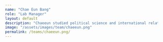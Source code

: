 ```yaml
---
name: "Chae Eun Bang"
role: "Lab Manager"
layout: default
description: "Chaeeun studied political science and international relations, with a particular focus on European integration and how supranational institutions shape policy and cooperation. As a lab manager, she bridges administrative operations and research support, facilitating smooth and effective collaboration across teams."
image: "/assets/images/team/chaeeun.png"
permalink: /teams/chaeeun.png/
---
```

